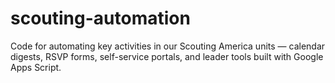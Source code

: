 # scouting-automation
Code for automating key activities in our Scouting America units — calendar digests, RSVP forms, self-service portals, and leader tools built with Google Apps Script.
